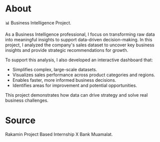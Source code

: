 # About
📊 Business Intelligence Project.

As a Business Intelligence professional, I focus on transforming raw data into meaningful insights to support data-driven decision-making.
In this project, I analyzed the company's sales dataset to uncover key business insights and provide strategic recommendations for growth.

To support this analysis, I also developed an interactive dashboard that:

- Simplifies complex, large-scale datasets.
- Visualizes sales performance across product categories and regions.
- Enables faster, more informed business decisions.
- Identifies areas for improvement and potential opportunities.

This project demonstrates how data can drive strategy and solve real business challenges.

# Source

Rakamin Project Based Internship X Bank Muamalat.
